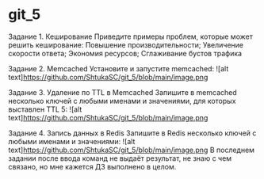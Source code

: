 # git_5
Задание 1. Кеширование
Приведите примеры проблем, которые может решить кеширование: Повышение производительности; Увеличение скорости ответа; Экономия ресурсов; Сглаживание бустов трафика

Задание 2. Memcached
Установите и запустите memcached: ![alt text]https://github.com/ShtukaSC/git_5/blob/main/image.png

Задание 3. Удаление по TTL в Memcached
Запишите в memcached несколько ключей с любыми именами и значениями, для которых выставлен TTL 5: ![alt text]https://github.com/ShtukaSC/git_5/blob/main/image.png

Задание 4. Запись данных в Redis
Запишите в Redis несколько ключей с любыми именами и значениями: ![alt text]https://github.com/ShtukaSC/git_5/blob/main/image.png
В последнем задании после ввода команд не выдаёт результат, не знаю с чем связано, но мне кажется ДЗ выполнено в целом.
